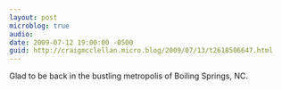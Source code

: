 ```yaml
---
layout: post
microblog: true
audio: 
date: 2009-07-12 19:00:00 -0500
guid: http://craigmcclellan.micro.blog/2009/07/13/t2618506647.html
---
```

Glad to be back in the bustling metropolis of Boiling Springs, NC.
